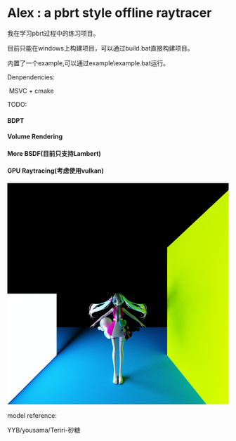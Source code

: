 # Alex : a pbrt style offline raytracer

我在学习pbrt过程中的练习项目。

目前只能在windows上构建项目，可以通过build.bat直接构建项目。

内置了一个example,可以通过example\example.bat运行。

Denpendencies:

​	MSVC + cmake 

TODO:

#### BDPT

#### Volume Rendering

#### More BSDF(目前只支持Lambert)

#### GPU Raytracing(考虑使用vulkan)

![pic](example/output.png)

model reference:

YYB/yousama/Teriri-砂糖